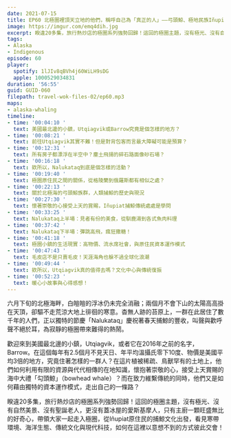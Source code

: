 ```yaml
---
date: 2021-07-15
title: EP60 北極圈裡頂天立地的他們，稱呼自己為「真正的人」——弓頭鯨、極地民族Iñupiat與美國最北邊的小鎮
image: https://imgur.com/emq4dih.jpg
excerpt: 睽違20多集，旅行熱炒店的極圈系列強勢回歸！這回的極圈主題，沒有極光、沒有自然美景、沒有聖誕老人，更沒有蓋冰屋的愛斯基摩人，只有主廚一顆旺盛無比的好奇心，帶領大家一起走入極圈，從Iñupiat原住民的捕鯨文化出發，看見寒帶環境、海洋生態、傳統文化與現代科技，如何在這裡以意想不到的方式彼此交會！
tags:
- Alaska
- Indigenous
episode: 60
player:
  spotify: 1lJIv8qBVh4j60WiLH9sDG
  apple: 1000529034831
duration: '56:55'
guid: GUID-060
filepath: travel-wok-files-02/ep60.mp3
maps:
- alaska-whaling
timeline:
- time: '00:04:10 '
  text: 美國最北邊的小鎮，Utqiagvik或Barrow究竟是個怎樣的地方？
- time: '00:08:21 '
  text: 前往Utqiagvik其實不難！但是對背包客而言最大障礙可能是預算？
- time: '00:12:31 '
  text: 所有房子都漂浮在半空中？塵土飛揚的碎石路面像砂石場？
- time: '00:16:18 '
  text: 欸所以，Nalukataq到底是個怎樣的活動？
- time: '00:19:40 '
  text: 極圈原住民之間的關係，從格陵蘭到俄羅斯都有相似之處？
- time: '00:22:13 '
  text: 關於北極海的弓頭鯨族群，人類捕鯨的歷史與現況
- time: '00:27:30 '
  text: 懷著崇敬的心接受上天的賞賜，Iñupiat捕鯨傳統處處是學問
- time: '00:33:25 '
  text: Nalukataq上半場：見者有份的美食，從馴鹿湯到各式魚肉料理
- time: '00:37:42 '
  text: Nalukataq下半場：彈跳高飛，瘋狂撒糖！
- time: '00:41:18 '
  text: 極圈小鎮的生活現實：高物價、流水席社會，與原住民資本運作模式
- time: '00:47:43 '
  text: 毛皮店不是只賣毛皮！天涯海角也躲不過全球化浪潮
- time: '00:49:44 '
  text: 欸所以，Utqiagvik真的值得去嗎？文化中心與傳統復振
- time: '00:52:23 '
  text: 暖心小故事與心得感想！
---
```


六月下旬的北極海畔，白皚皚的浮冰仍未完全消融；兩個月不會下山的太陽高高掛在天頂，卻驅不走荒涼大地上徘徊的寒意。杳無人跡的苔原上，一群在此居住了數千年的人們，正以獨特的節慶「Nalukataq」慶祝著春天捕鯨的豐收，叫聲與歡呼聲不絕於耳，為寂靜的極圈帶來難得的熱鬧。

歡迎來到美國最北邊的小鎮，Utqiagvik，或者它在2016年之前的名字，Barrow。在這個每年有2.5個月不見天日、年平均溫攝氏零下10度、物價是美國平均3倍的地方，究竟住著怎樣的一群人？在這片植被稀疏、鳥獸罕有的土地上，他們如何利用有限的資源與代代相傳的在地知識，懷抱著崇敬的心，接受上天賞賜的海中大禮「勾頭鯨」（bowhead whale）？而在致力維繫傳統的同時，他們又是如何藉由獨特的資本運作模式，走出自己的一條路？

睽違20多集，旅行熱炒店的極圈系列強勢回歸！這回的極圈主題，沒有極光、沒有自然美景、沒有聖誕老人，更沒有蓋冰屋的愛斯基摩人，只有主廚一顆旺盛無比的好奇心，帶領大家一起走入極圈，從Iñupiat原住民的捕鯨文化出發，看見寒帶環境、海洋生態、傳統文化與現代科技，如何在這裡以意想不到的方式彼此交會！

